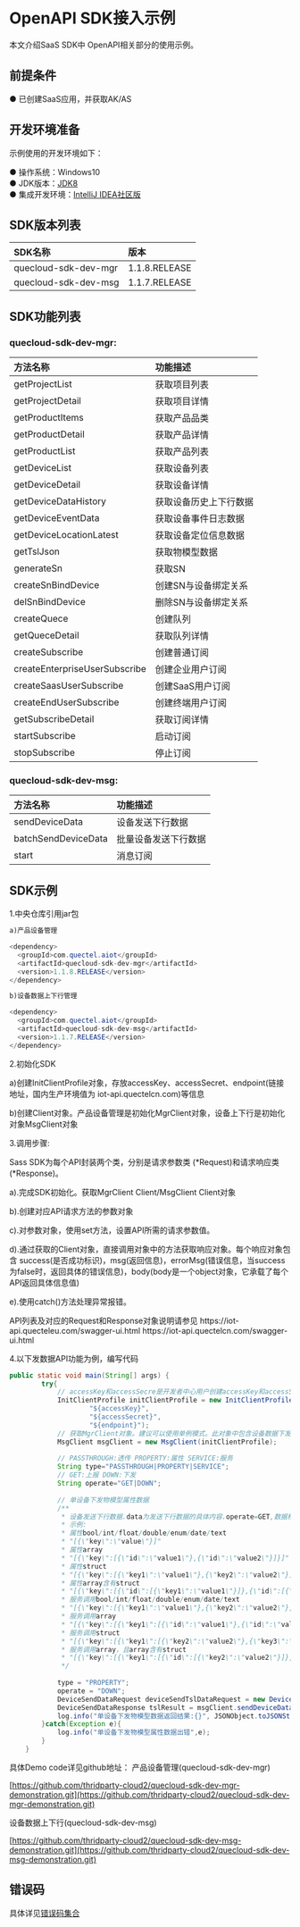 # OpenAPI SDK接入示例

本文介绍SaaS SDK中 OpenAPI相关部分的使用示例。

## **前提条件**

● 已创建SaaS应用，并获取AK/AS



## **开发环境准备**

示例使用的开发环境如下：

● 操作系统：Windows10<br />
● JDK版本：[JDK8](https://www.oracle.com/java/technologies/javase/javase-jdk8-downloads.html)<br />
● 集成开发环境：[IntelliJ IDEA社区版](https://www.jetbrains.com/idea/)

## **SDK版本列表**
|  SDK名称  | 版本  |
|  :-----  | :-----  |
|  quecloud-sdk-dev-mgr	| 1.1.8.RELEASE |
|  quecloud-sdk-dev-msg | 1.1.7.RELEASE |

## **SDK功能列表**
### **quecloud-sdk-dev-mgr:**
| 方法名称                          | 功能描述  |
|:------------------------------| :-----  |
| getProjectList                | 获取项目列表 |
| getProjectDetail              | 获取项目详情 |
| getProductItems               | 获取产品品类 |
| getProductDetail              | 获取产品详情 |
| getProductList                | 获取产品列表 |
| getDeviceList                 | 获取设备列表 |
| getDeviceDetail               | 获取设备详情 |
| getDeviceDataHistory          | 获取设备历史上下行数据 |
| getDeviceEventData            | 获取设备事件日志数据 |
| getDeviceLocationLatest       | 获取设备定位信息数据 |
| getTslJson                    | 获取物模型数据 |
| generateSn                    | 获取SN |
| createSnBindDevice            | 创建SN与设备绑定关系  |
| delSnBindDevice               | 删除SN与设备绑定关系 |
| createQuece                   | 创建队列 |
| getQueceDetail                | 获取队列详情 |
| createSubscribe               | 创建普通订阅 |
| createEnterpriseUserSubscribe | 创建企业用户订阅 |
| createSaasUserSubscribe       |  创建SaaS用户订阅|
| createEndUserSubscribe        | 创建终端用户订阅 |
| getSubscribeDetail            | 获取订阅详情 |
| startSubscribe                | 启动订阅 |
| stopSubscribe                 | 停止订阅 |
### **quecloud-sdk-dev-msg:**
|  方法名称  | 功能描述  |
|  :-----  | :-----  |
|  sendDeviceData | 设备发送下行数据 |
|  batchSendDeviceData | 批量设备发送下行数据 |
|  start | 消息订阅 |

## **SDK示例**

1.中央仓库引用jar包

```java
a)产品设备管理

<dependency>
  <groupId>com.quectel.aiot</groupId>
  <artifactId>quecloud-sdk-dev-mgr</artifactId>
  <version>1.1.8.RELEASE</version>
</dependency>

b)设备数据上下行管理

<dependency>
  <groupId>com.quectel.aiot</groupId>
  <artifactId>quecloud-sdk-dev-msg</artifactId>
  <version>1.1.7.RELEASE</version>
</dependency>
```

2.初始化SDK

a)创建InitClientProfile对象，存放accessKey、accessSecret、endpoint(链接地址，国内生产环境值为 iot-api.quectelcn.com)等信息

b)创建Client对象。产品设备管理是初始化MgrClient对象，设备上下行是初始化对象MsgClient对象

3.调用步骤:

Sass SDK为每个API封装两个类，分别是请求参数类 (*Request)和请求响应类(*Response)。

a).完成SDK初始化。获取MgrClient Client/MsgClient Client对象

b).创建对应API请求方法的参数对象

c).对参数对象，使用set方法，设置API所需的请求参数值。

d).通过获取的Client对象，直接调用对象中的方法获取响应对象。每个响应对象包含 success(是否成功标识)，msg(返回信息)，errorMsg(错误信息，当success为false时，返回具体的错误信息)，body(body是一个object对象，它承载了每个API返回具体信息值)

e).使用catch()方法处理异常报错。


<p>API列表及对应的Request和Response对象说明请参见 <a target="_blank" :href="toUrlnew('/swagger-ui.html')" class="external-link">
<font v-if="isEu">https://iot-api.quecteleu.com/swagger-ui.html</font>
<font v-else>https://iot-api.quectelcn.com/swagger-ui.html</font>
</a></p>

4.以下发数据API功能为例，编写代码
```java
public static void main(String[] args) {
        try{
            // accessKey和accessSecre是开发者中心用户创建accessKey和accessSecret
            InitClientProfile initClientProfile = new InitClientProfile(
                    "${accessKey}",
                    "${accessSecret}",
                    "${endpoint}");
            // 获取MgrClient对象。建议可以使用单例模式。此对象中包含设备数据下发相关的sdk
            MsgClient msgClient = new MsgClient(initClientProfile);
 
            // PASSTHROUGH:透传 PROPERTY:属性 SERVICE:服务
            String type="PASSTHROUGH|PROPERTY|SERVICE";
            // GET:上报 DOWN:下发
            String operate="GET|DOWN";
 
            // 单设备下发物模型属性数据
            /**
             * 设备发送下行数据.data为发送下行数据的具体内容.operate=GET,数据格式为"[“key1","key2",…]"(key为物模型标识符)。operate=DOWN,数据格式为”[{key1:value1},{key2:value2}]"(key为物模型标识符).
             * 示例:
             * 属性bool/int/float/double/enum/date/text
             * "[{\"key\":\"value\"}]"
             * 属性array
             * "[{\"key\":[{\"id\":\"value1\"},{\"id\":\"value2\"}]}]"（id为0）
             * 属性struct
             * "[{\"key\":[{\"key1\":\"value1\"},{\"key2\":\"value2\"}]}]"
             * 属性array含有struct
             * "[{\"key\":[{\"id\":[{\"key1\":\"value1\"}]},{\"id\":[{\"key2\":\"value2\"}]}]}]"（id为0）
             * 服务调用bool/int/float/double/enum/date/text
             * "[{\"key\":[{\"key1\":\"value1\"},{\"key2\":\"value2\"},{\"key3\":\"value3\"}]}]"
             * 服务调用array
             * "[{\"key\":[{\"key1\":[{\"id\":\"value1\"},{\"id\":\"value1\"}]}]}]"（id为0）
             * 服务调用struct
             * "[{\"key\":[{\"key1\":[{\"key2\":\"value2\"},{\"key3\":\"value3\"}]}]}]"
             * 服务调用array，且array含有struct
             * "[{\"key\":[{\"key1\":[{\"id\":[{\"key2\":\"value2\"}]},{\"id\":[{\"key3\":\"value3\"}]}]}]}]"(id固定为0)
             */
 
            type = "PROPERTY";
            operate = "DOWN";
            DeviceSendDataRequest deviceSendTslDataRequest = new DeviceSendDataRequest("${productKey}","${deviceKey}","${data}",type,operate);
            DeviceSendDataResponse tslResult = msgClient.sendDeviceData(deviceSendTslDataRequest);
            log.info("单设备下发物模型数据返回结果:{}", JSONObject.toJSONString(tslResult));
        }catch(Exception e){
            log.info("单设备下发物模型属性数据出错",e);
        }
    }

```


具体Demo code详见github地址：
产品设备管理(quecloud-sdk-dev-mgr)

[https://github.com/thridparty-cloud2/quecloud-sdk-dev-mgr-demonstration.git](https://github.com/thridparty-cloud2/quecloud-sdk-dev-mgr-demonstration.git)

设备数据上下行(quecloud-sdk-dev-msg)

[https://github.com/thridparty-cloud2/quecloud-sdk-dev-msg-demonstration.git](https://github.com/thridparty-cloud2/quecloud-sdk-dev-msg-demonstration.git)

## **错误码**
具体详见[错误码集合](/saasDevelop/errorCode.md)


  
